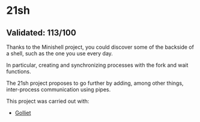 # 21sh

## Validated: 113/100

Thanks to the Minishell project, you could discover some of the backside of a shell, such as the one you use every day.

In particular, creating and synchronizing processes with the fork and wait functions.

The 21sh project proposes to go further by adding, among other things, inter-process communication using pipes.

This project was carried out with:
- [Golliet](https://github.com/golliet)
